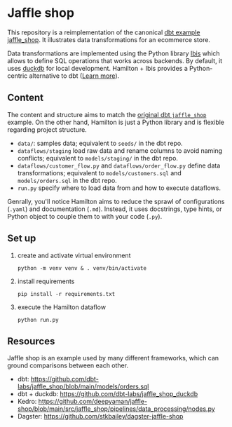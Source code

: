 # Jaffle shop

This repository is a reimplementation of the canonical [dbt example jaffle_shop](https://github.com/dbt-labs/jaffle_shop). It illustrates data transformations for an ecommerce store.

Data transformations are implemented using the Python library [Ibis](https://ibis-project.org/) which allows to define SQL operations that works across backends. By default, it uses [duckdb](https://duckdb.org/) for local development. Hamilton + Ibis provides a Python-centric alternative to dbt ([Learn more](https://hamilton.dagworks.io/en/latest/integrations/ibis/)).

## Content
The content and structure aims to match the [original dbt `jaffle_shop`](https://github.com/dbt-labs/jaffle_shop/tree/main) example. On the other hand, Hamilton is just a Python library and is flexible regarding project structure.

- `data/`: samples data; equivalent to `seeds/` in the dbt repo.
- `dataflows/staging` load raw data and rename columns to avoid naming conflicts; equivalent to `models/staging/` in the dbt repo.
- `dataflows/customer_flow.py` and `dataflows/order_flow.py` define data transformations; equivalent to `models/customers.sql` and `models/orders.sql` in the dbt repo.
- `run.py` specify where to load data from and how to execute dataflows.

 Genrally, you'll notice Hamilton aims to reduce the sprawl of configurations (`.yaml`) and documentation (`.md`). Instead, it uses docstrings, type hints, or Python object to couple them to with your code (`.py`).

## Set up
1. create and activate virtual environment

    ```script
    python -m venv venv & . venv/bin/activate
    ```
2. install requirements

    ```script
    pip install -r requirements.txt
    ```

3. execute the Hamilton dataflow

    ```script
    python run.py
    ```

## Resources
Jaffle shop is an example used by many different frameworks, which can ground comparisons between each other.

- dbt: https://github.com/dbt-labs/jaffle_shop/blob/main/models/orders.sql
- dbt + duckdb: https://github.com/dbt-labs/jaffle_shop_duckdb
- Kedro: https://github.com/deepyaman/jaffle-shop/blob/main/src/jaffle_shop/pipelines/data_processing/nodes.py
- Dagster: https://github.com/stkbailey/dagster-jaffle-shop
